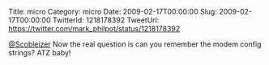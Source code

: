 Title: micro
Category: micro
Date: 2009-02-17T00:00:00
Slug: 2009-02-17T00:00:00
TwitterId: 1218178392
TweetUrl: https://twitter.com/mark_philpot/status/1218178392

[@Scobleizer](https://twitter.com/Scobleizer) Now the real question is can you remember the modem config strings?  ATZ baby!